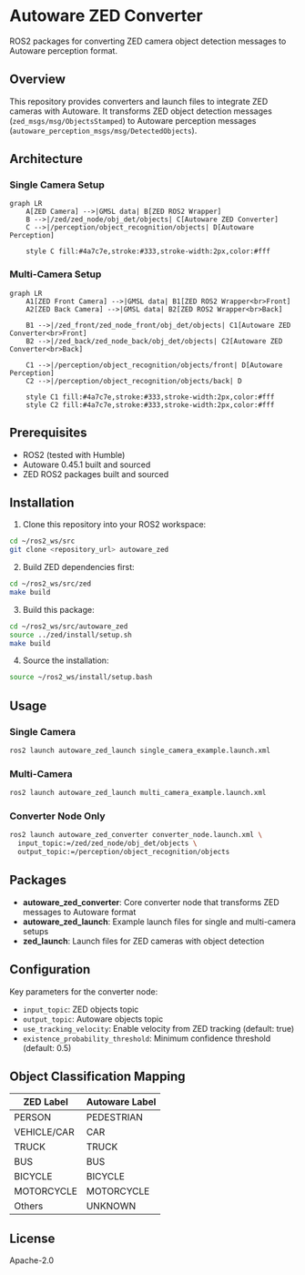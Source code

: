 # Autoware ZED Converter

ROS2 packages for converting ZED camera object detection messages to Autoware perception format.

## Overview

This repository provides converters and launch files to integrate ZED cameras with Autoware. It transforms ZED object detection messages (`zed_msgs/msg/ObjectsStamped`) to Autoware perception messages (`autoware_perception_msgs/msg/DetectedObjects`).

## Architecture

### Single Camera Setup
```mermaid
graph LR
    A[ZED Camera] -->|GMSL data| B[ZED ROS2 Wrapper]
    B -->|/zed/zed_node/obj_det/objects| C[Autoware ZED Converter]
    C -->|/perception/object_recognition/objects| D[Autoware Perception]

    style C fill:#4a7c7e,stroke:#333,stroke-width:2px,color:#fff
```

### Multi-Camera Setup
```mermaid
graph LR
    A1[ZED Front Camera] -->|GMSL data| B1[ZED ROS2 Wrapper<br>Front]
    A2[ZED Back Camera] -->|GMSL data| B2[ZED ROS2 Wrapper<br>Back]

    B1 -->|/zed_front/zed_node_front/obj_det/objects| C1[Autoware ZED Converter<br>Front]
    B2 -->|/zed_back/zed_node_back/obj_det/objects| C2[Autoware ZED Converter<br>Back]

    C1 -->|/perception/object_recognition/objects/front| D[Autoware Perception]
    C2 -->|/perception/object_recognition/objects/back| D

    style C1 fill:#4a7c7e,stroke:#333,stroke-width:2px,color:#fff
    style C2 fill:#4a7c7e,stroke:#333,stroke-width:2px,color:#fff
```

## Prerequisites

- ROS2 (tested with Humble)
- Autoware 0.45.1 built and sourced
- ZED ROS2 packages built and sourced

## Installation

1. Clone this repository into your ROS2 workspace:
```bash
cd ~/ros2_ws/src
git clone <repository_url> autoware_zed
```

2. Build ZED dependencies first:
```bash
cd ~/ros2_ws/src/zed
make build
```

3. Build this package:
```bash
cd ~/ros2_ws/src/autoware_zed
source ../zed/install/setup.sh
make build
```

4. Source the installation:
```bash
source ~/ros2_ws/install/setup.bash
```

## Usage

### Single Camera
```bash
ros2 launch autoware_zed_launch single_camera_example.launch.xml
```

### Multi-Camera
```bash
ros2 launch autoware_zed_launch multi_camera_example.launch.xml
```

### Converter Node Only
```bash
ros2 launch autoware_zed_converter converter_node.launch.xml \
  input_topic:=/zed/zed_node/obj_det/objects \
  output_topic:=/perception/object_recognition/objects
```

## Packages

- **autoware_zed_converter**: Core converter node that transforms ZED messages to Autoware format
- **autoware_zed_launch**: Example launch files for single and multi-camera setups
- **zed_launch**: Launch files for ZED cameras with object detection

## Configuration

Key parameters for the converter node:
- `input_topic`: ZED objects topic
- `output_topic`: Autoware objects topic
- `use_tracking_velocity`: Enable velocity from ZED tracking (default: true)
- `existence_probability_threshold`: Minimum confidence threshold (default: 0.5)

## Object Classification Mapping

| ZED Label | Autoware Label |
|-----------|----------------|
| PERSON | PEDESTRIAN |
| VEHICLE/CAR | CAR |
| TRUCK | TRUCK |
| BUS | BUS |
| BICYCLE | BICYCLE |
| MOTORCYCLE | MOTORCYCLE |
| Others | UNKNOWN |

## License

Apache-2.0
